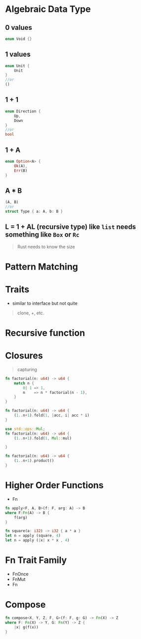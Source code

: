 # Algebraic Data Type
## 0 values
```rs
enum Void {}
```

## 1 values
```rs
enum Unit {
    Unit
}
//or
()
```

## 1 + 1
```rs
enum Direction {
    Up,
    Down
}
//or
bool
```

## 1 + A
```rs
enum Option<A> {
    Ok(A),
    Err(B)
}
```

## A * B
```rs
(A, B)
//or
struct Type { a: A, b: B }
```

## L = 1 + AL (recursive type) like `list` needs something like `Box` or `Rc`
> Rust needs to know the size

# Pattern Matching
# Traits
- similar to interface but not quite
> clone, +, etc.
# Recursive function
# Closures
> capturing

```rs
fn factorial(n: u64) -> u64 {
    match n {
        0| 1 => 1,
        n    => n * factorial(n - 1),
    }
}

fn factorial(n: u64) -> u64 {
    (1..n+1).fold(1, |acc, i| acc * i)
}

use std::ops::Mul;
fn factorial(n: u64) -> u64 {
    (1..n+1).fold(1, Mul::mul)

}

fn factorial(n: u64) -> u64 {
    (1..n+1).product()
}
```

# Higher Order Functions
- Fn
```rs
fn apply<F, A, B>(f: F, arg: A) -> B
where F:Fn(A) -> B {
    f(arg)
}

fn square(a: i32) -> i32 { a * a }
let n = apply (square, 4)
let n = apply (|x| x * x , 4)

```
# Fn Trait Family
- FnOnce
- FnMut
- Fn

# Compose
```rs
fn compose<X, Y, Z, F, G>(f: F, g: G) -> Fn(X) -> Z
where F: Fn(X) -> Y, G: Fn(Y) -> Z {
    |x| g(f(x))
}
```